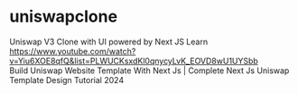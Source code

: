 # uniswapclone
Uniswap V3 Clone with UI powered by Next JS
Learn https://www.youtube.com/watch?v=Yiu6XOE8qfQ&list=PLWUCKsxdKl0qnycyLvK_EOVD8wU1UYSbb  
Build Uniswap Website Template With Next Js | Complete Next Js Uniswap Template Design Tutorial 2024
